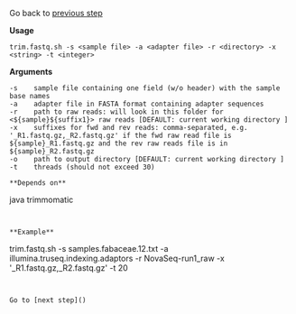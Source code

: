 Go back to [previous step]()

**Usage**
```
trim.fastq.sh -s <sample file> -a <adapter file> -r <directory> -x <string> -t <integer>
```

**Arguments**
```
-s    sample file containing one field (w/o header) with the sample base names
-a    adapter file in FASTA format containing adapter sequences
-r    path to raw reads: will look in this folder for <${sample}${suffix1}> raw reads [DEFAULT: current working directory ]
-x    suffixes for fwd and rev reads: comma-separated, e.g. '_R1.fastq.gz,_R2.fastq.gz' if the fwd raw read file is ${sample}_R1.fastq.gz and the rev raw reads file is in ${sample}_R2.fastq.gz
-o    path to output directory [DEFAULT: current working directory ]
-t    threads (should not exceed 30)

**Depends on**
```
java
trimmomatic
```


**Example**
```
trim.fastq.sh -s samples.fabaceae.12.txt -a illumina.truseq.indexing.adaptors -r NovaSeq-run1_raw -x '_R1.fastq.gz,_R2.fastq.gz' -t 20
```


Go to [next step]()
